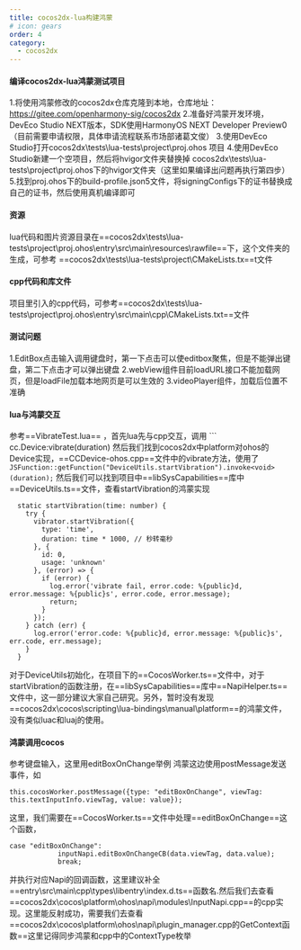 ```yaml
---
title: cocos2dx-lua构建鸿蒙
# icon: gears
order: 4
category:
  - cocos2dx
---
```

<!-- more -->
#### 编译cocos2dx-lua鸿蒙测试项目
1.将使用鸿蒙修改的cocos2dx仓库克隆到本地，仓库地址：https://gitee.com/openharmony-sig/cocos2dx
2.准备好鸿蒙开发环境，DevEco Studio NEXT版本，SDK使用HarmonyOS NEXT Developer Preview0（目前需要申请权限，具体申请流程联系市场部诸葛文俊）
3.使用DevEco Studio打开cocos2dx\tests\lua-tests\project\proj.ohos 项目
4.使用DevEco Studio新建一个空项目，然后将hvigor文件夹替换掉 cocos2dx\tests\lua-tests\project\proj.ohos下的hvigor文件夹（这里如果编译出问题再执行第四步）
5.找到proj.ohos下的build-profile.json5文件，将signingConfigs下的证书替换成自己的证书，然后使用真机编译即可
 
#### 资源
lua代码和图片资源目录在==cocos2dx\tests\lua-tests\project\proj.ohos\entry\src\main\resources\rawfile==下，这个文件夹的生成，可参考
==cocos2dx\tests\lua-tests\project\CMakeLists.tx==t文件

#### cpp代码和库文件
项目里引入的cpp代码，可参考==cocos2dx\tests\lua-tests\project\proj.ohos\entry\src\main\cpp\CMakeLists.txt==文件

#### 测试问题
1.EditBox点击输入调用键盘时，第一下点击可以使editbox聚焦，但是不能弹出键盘，第二下点击才可以弹出键盘
2.webView组件目前loadURL接口不能加载网页，但是loadFile加载本地网页是可以生效的
3.videoPlayer组件，加载后位置不准确


#### lua与鸿蒙交互
参考==VibrateTest.lua== ，首先lua先与cpp交互，调用 ```
cc.Device:vibrate(duration)
然后我们找到cocos2dx中platform对ohos的Device实现，==CCDevice-ohos.cpp==文件中的vibrate方法，使用了`JSFunction::getFunction("DeviceUtils.startVibration").invoke<void>(duration);`
然后我们可以找到项目中==libSysCapabilities==库中==DeviceUtils.ts==文件，查看startVibration的鸿蒙实现
```
  static startVibration(time: number) {
    try {
      vibrator.startVibration({
        type: 'time',
        duration: time * 1000, // 秒转毫秒
      }, {
        id: 0,
        usage: 'unknown'
      }, (error) => {
        if (error) {
          log.error('vibrate fail, error.code: %{public}d, error.message: %{public}s', error.code, error.message);
          return;
        }
      });
    } catch (err) {
      log.error('error.code: %{public}d, error.message: %{public}s', err.code, err.message);
    }
  }
```
对于DeviceUtils初始化，在项目下的==CocosWorker.ts==文件中，对于startVibration的函数注册，在==libSysCapabilities==库中==NapiHelper.ts==文件中，这一部分建议大家自己研究。另外，暂时没有发现==cocos2dx\cocos\scripting\lua-bindings\manual\platform==的鸿蒙文件，没有类似luac和luaj的使用。

#### 鸿蒙调用cocos
参考键盘输入，这里用editBoxOnChange举例
鸿蒙这边使用postMessage发送事件，如  
```
this.cocosWorker.postMessage({type: "editBoxOnChange", viewTag: this.textInputInfo.viewTag, value: value});
```
这里，我们需要在==CocosWorker.ts==文件中处理==editBoxOnChange==这个函数，
```
case "editBoxOnChange":
            inputNapi.editBoxOnChangeCB(data.viewTag, data.value);
            break;
```
并执行对应Napi的回调函数，这里建议补全==entry\src\main\cpp\types\libentry\index.d.ts==函数名.然后我们去查看==cocos2dx\cocos\platform\ohos\napi\modules\InputNapi.cpp==的cpp实现。这里能反射成功，需要我们去查看==cocos2dx\cocos\platform\ohos\napi\plugin_manager.cpp的GetContext函数==这里记得同步鸿蒙和cpp中的ContextType枚举

